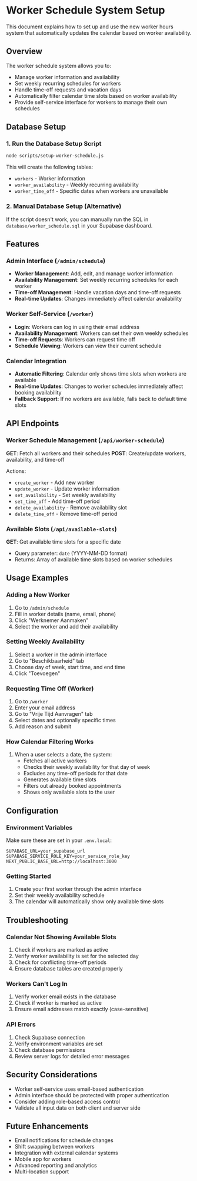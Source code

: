 # Worker Schedule System Setup

This document explains how to set up and use the new worker hours system that automatically updates the calendar based on worker availability.

## Overview

The worker schedule system allows you to:
- Manage worker information and availability
- Set weekly recurring schedules for workers
- Handle time-off requests and vacation days
- Automatically filter calendar time slots based on worker availability
- Provide self-service interface for workers to manage their own schedules

## Database Setup

### 1. Run the Database Setup Script

```bash
node scripts/setup-worker-schedule.js
```

This will create the following tables:
- `workers` - Worker information
- `worker_availability` - Weekly recurring availability
- `worker_time_off` - Specific dates when workers are unavailable

### 2. Manual Database Setup (Alternative)

If the script doesn't work, you can manually run the SQL in `database/worker_schedule.sql` in your Supabase dashboard.

## Features

### Admin Interface (`/admin/schedule`)

- **Worker Management**: Add, edit, and manage worker information
- **Availability Management**: Set weekly recurring schedules for each worker
- **Time-off Management**: Handle vacation days and time-off requests
- **Real-time Updates**: Changes immediately affect calendar availability

### Worker Self-Service (`/worker`)

- **Login**: Workers can log in using their email address
- **Availability Management**: Workers can set their own weekly schedules
- **Time-off Requests**: Workers can request time off
- **Schedule Viewing**: Workers can view their current schedule

### Calendar Integration

- **Automatic Filtering**: Calendar only shows time slots when workers are available
- **Real-time Updates**: Changes to worker schedules immediately affect booking availability
- **Fallback Support**: If no workers are available, falls back to default time slots

## API Endpoints

### Worker Schedule Management (`/api/worker-schedule`)

**GET**: Fetch all workers and their schedules
**POST**: Create/update workers, availability, and time-off

Actions:
- `create_worker` - Add new worker
- `update_worker` - Update worker information
- `set_availability` - Set weekly availability
- `set_time_off` - Add time-off period
- `delete_availability` - Remove availability slot
- `delete_time_off` - Remove time-off period

### Available Slots (`/api/available-slots`)

**GET**: Get available time slots for a specific date
- Query parameter: `date` (YYYY-MM-DD format)
- Returns: Array of available time slots based on worker schedules

## Usage Examples

### Adding a New Worker

1. Go to `/admin/schedule`
2. Fill in worker details (name, email, phone)
3. Click "Werknemer Aanmaken"
4. Select the worker and add their availability

### Setting Weekly Availability

1. Select a worker in the admin interface
2. Go to "Beschikbaarheid" tab
3. Choose day of week, start time, and end time
4. Click "Toevoegen"

### Requesting Time Off (Worker)

1. Go to `/worker`
2. Enter your email address
3. Go to "Vrije Tijd Aanvragen" tab
4. Select dates and optionally specific times
5. Add reason and submit

### How Calendar Filtering Works

1. When a user selects a date, the system:
   - Fetches all active workers
   - Checks their weekly availability for that day of week
   - Excludes any time-off periods for that date
   - Generates available time slots
   - Filters out already booked appointments
   - Shows only available slots to the user

## Configuration

### Environment Variables

Make sure these are set in your `.env.local`:

```env
SUPABASE_URL=your_supabase_url
SUPABASE_SERVICE_ROLE_KEY=your_service_role_key
NEXT_PUBLIC_BASE_URL=http://localhost:3000
```

### Getting Started

1. Create your first worker through the admin interface
2. Set their weekly availability schedule
3. The calendar will automatically show only available time slots

## Troubleshooting

### Calendar Not Showing Available Slots

1. Check if workers are marked as active
2. Verify worker availability is set for the selected day
3. Check for conflicting time-off periods
4. Ensure database tables are created properly

### Workers Can't Log In

1. Verify worker email exists in the database
2. Check if worker is marked as active
3. Ensure email addresses match exactly (case-sensitive)

### API Errors

1. Check Supabase connection
2. Verify environment variables are set
3. Check database permissions
4. Review server logs for detailed error messages

## Security Considerations

- Worker self-service uses email-based authentication
- Admin interface should be protected with proper authentication
- Consider adding role-based access control
- Validate all input data on both client and server side

## Future Enhancements

- Email notifications for schedule changes
- Shift swapping between workers
- Integration with external calendar systems
- Mobile app for workers
- Advanced reporting and analytics
- Multi-location support
